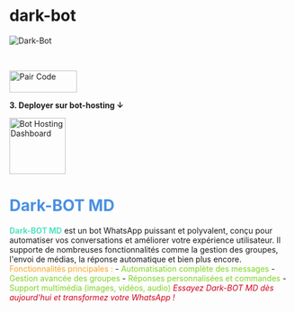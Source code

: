 # dark-bot
![Dark-Bot](https://i.imgur.com/S44evmp.png)

<br>

<p align="left">
  <a href="https://dark-botid.netlify.app/" target="_blank">
    <img alt="Pair Code" src="https://img.shields.io/badge/-Pair%20Code-darkgreen?style=for-the-badge&logo=Whatsapp&logoColor=white" width="120" height="39"/>
  </a>
</p>


**3. Deployer sur bot-hosting ↓**

<a href="https://bot-hosting.net/panel/" target="_blank">
  <img src="https://i.imgur.com/KzkDAyj.png" alt="Bot Hosting Dashboard" width="100"/>
</a>



 

# <span style="color:#4A90E2">Dark-BOT MD</span>

<span style="color:#50E3C2; font-weight:bold;">
Dark-BOT MD</span> est un bot WhatsApp puissant et polyvalent,  
conçu pour automatiser vos conversations et améliorer votre expérience utilisateur.  
Il supporte de nombreuses fonctionnalités comme la gestion des groupes,  
l'envoi de médias, la réponse automatique et bien plus encore.

<span style="color:#F5A623;">
Fonctionnalités principales :</span>
- <span style="color:#7ED321;">Automatisation complète des messages</span>  
- <span style="color:#7ED321;">Gestion avancée des groupes</span>  
- <span style="color:#7ED321;">Réponses personnalisées et commandes</span>  
- <span style="color:#7ED321;">Support multimédia (images, vidéos, audio)</span>  

<span style="color:#D0021B; font-style:italic;">
Essayez Dark-BOT MD dès aujourd'hui et transformez votre WhatsApp !</span>


